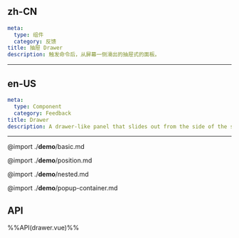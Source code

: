## zh-CN
```yaml
meta:
  type: 组件
  category: 反馈
title: 抽屉 Drawer
description: 触发命令后，从屏幕一侧滑出的抽屉式的面板。
```
---
## en-US
```yaml
meta:
  type: Component
  category: Feedback
title: Drawer
description: A drawer-like panel that slides out from the side of the screen after the command is triggered.
```
---

@import ./__demo__/basic.md

@import ./__demo__/position.md

@import ./__demo__/nested.md

@import ./__demo__/popup-container.md

## API

%%API(drawer.vue)%%
